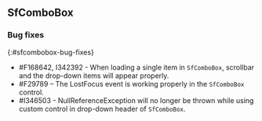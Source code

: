 ## SfComboBox

### Bug fixes
{:#sfcombobox-bug-fixes}

* \#F168642, I342392 - When loading a single item in `SfComboBox`, scrollbar and the drop-down items will appear properly.
* \#F29789 – The LostFocus event is working properly in the `SfComboBox` control.
* \#I346503 - NullReferenceException will no longer be thrown while using custom control in drop-down header of `SfComboBox`.
